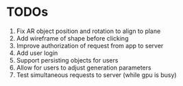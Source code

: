 # TODOs

1. Fix AR object position and rotation to align to plane
1. Add wireframe of shape before clicking 
1. Improve authorization of request from app to server
1. Add user login
1. Support persisting objects for users
1. Allow for users to adjust generation parameters
1. Test simultaneous requests to server (while gpu is busy)
